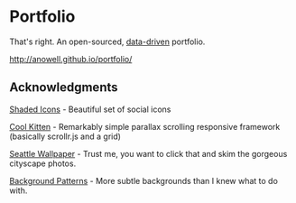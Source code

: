 Portfolio
=========

That's right. An open-sourced, [data-driven](cv.json) portfolio.

http://anowell.github.io/portfolio/



Acknowledgments
---------------

[Shaded Icons](http://www.designbolts.com/2013/09/08/40-free-shaded-social-media-icons/) - Beautiful set of social icons

[Cool Kitten](http://www.jalxob.com/cool-kitten/) - Remarkably simple parallax scrolling responsive framework (basically scrollr.js and a grid)

[Seattle Wallpaper](http://www.pixolo.it/2012/11/raccolta-sfondi-citta-metropolitane-mondiali-alta-risoluzione/) - Trust me, you want to click that and skim the gorgeous cityscape photos.

[Background Patterns](http://subtlepatterns.com) - More subtle backgrounds than I knew what to do with.
